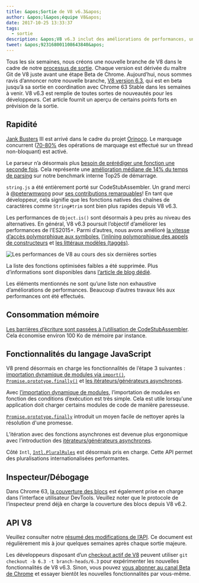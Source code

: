 ```yaml
---
title: &apos;Sortie de V8 v6.3&apos;
author: &apos;l&apos;équipe V8&apos;
date: 2017-10-25 13:33:37
tags:
  - sortie
description: &apos;V8 v6.3 inclut des améliorations de performances, une réduction de la consommation mémoire et une prise en charge des nouvelles fonctionnalités du langage JavaScript.&apos;
tweet: &apos;923168001108643840&apos;
---
```

Tous les six semaines, nous créons une nouvelle branche de V8 dans le cadre de notre [processus de sortie](/docs/release-process). Chaque version est dérivée du maître Git de V8 juste avant une étape Beta de Chrome. Aujourd’hui, nous sommes ravis d’annoncer notre nouvelle branche, [V8 version 6.3](https://chromium.googlesource.com/v8/v8.git/+log/branch-heads/6.3), qui est en beta jusqu’à sa sortie en coordination avec Chrome 63 Stable dans les semaines à venir. V8 v6.3 est remplie de toutes sortes de nouveautés pour les développeurs. Cet article fournit un aperçu de certains points forts en prévision de la sortie.

<!--truncate-->
## Rapidité

[Jank Busters](/blog/jank-busters) III est arrivé dans le cadre du projet [Orinoco](/blog/orinoco). Le marquage concurrent ([70-80%](https://chromeperf.appspot.com/report?sid=612eec65c6f5c17528f9533349bad7b6f0020dba595d553b1ea6d7e7dcce9984) des opérations de marquage est effectué sur un thread non-bloquant) est activé.

Le parseur n’a désormais plus [besoin de prérédiger une fonction une seconde fois](https://docs.google.com/document/d/1TqpdGeLmURL2gc18s6PwNeyZOvayQJtJ16TCn0BEt48/edit#heading=h.un2pnqwbiw11). Cela représente une [amélioration médiane de 14% du temps de parsing](https://docs.google.com/document/d/1TqpdGeLmURL2gc18s6PwNeyZOvayQJtJ16TCn0BEt48/edit#heading=h.dvuo4tqnsmml) sur notre benchmark interne Top25 de démarrage.

`string.js` a été entièrement porté sur CodeStubAssembler. Un grand merci à [@peterwmwong](https://twitter.com/peterwmwong) pour [ses contributions remarquables](https://chromium-review.googlesource.com/q/peter.wm.wong)! En tant que développeur, cela signifie que les fonctions natives des chaînes de caractères comme `String#trim` sont bien plus rapides depuis V8 v6.3.

Les performances de `Object.is()` sont désormais à peu près au niveau des alternatives. En général, V8 v6.3 poursuit l’objectif d’améliorer les performances de l’ES2015+. Parmi d’autres, nous avons amélioré [la vitesse d’accès polymorphique aux symboles](https://bugs.chromium.org/p/v8/issues/detail?id=6367), [l’inlining polymorphique des appels de constructeurs](https://bugs.chromium.org/p/v8/issues/detail?id=6885) et [les littéraux modèles (taggés)](https://pasteboard.co/GLYc4gt.png).

![Les performances de V8 au cours des six dernières sorties](/_img/v8-release-63/ares6.svg)

La liste des fonctions optimisées faibles a été supprimée. Plus d’informations sont disponibles dans [l’article de blog dédié](/blog/lazy-unlinking).

Les éléments mentionnés ne sont qu’une liste non exhaustive d’améliorations de performances. Beaucoup d’autres travaux liés aux performances ont été effectués.

## Consommation mémoire

[Les barrières d’écriture sont passées à l’utilisation de CodeStubAssembler](https://chromium.googlesource.com/v8/v8/+/dbfdd4f9e9741df0a541afdd7516a34304102ee8). Cela économise environ 100 Ko de mémoire par instance.

## Fonctionnalités du langage JavaScript

V8 prend désormais en charge les fonctionnalités de l’étape 3 suivantes : [importation dynamique de modules via `import()`](/features/dynamic-import), [`Promise.prototype.finally()`](/features/promise-finally) et [les itérateurs/générateurs asynchrones](https://github.com/tc39/proposal-async-iteration).

Avec [l’importation dynamique de modules](/features/dynamic-import), l’importation de modules en fonction des conditions d’exécution est très simple. Cela est utile lorsqu'une application doit charger certains modules de code de manière paresseuse.

[`Promise.prototype.finally`](/features/promise-finally) introduit un moyen facile de nettoyer après la résolution d'une promesse.

L’itération avec des fonctions asynchrones est devenue plus ergonomique avec l’introduction des [itérateurs/générateurs asynchrones](https://github.com/tc39/proposal-async-iteration).

Côté `Intl`, [`Intl.PluralRules`](/features/intl-pluralrules) est désormais pris en charge. Cette API permet des pluralisations internationalisées performantes.

## Inspecteur/Débogage

Dans Chrome 63, [la couverture des blocs](https://docs.google.com/presentation/d/1IFqqlQwJ0of3NuMvcOk-x4P_fpi1vJjnjGrhQCaJkH4/edit#slide=id.g271d6301ff_0_44) est également prise en charge dans l’interface utilisateur DevTools. Veuillez noter que le protocole de l’inspecteur prend déjà en charge la couverture des blocs depuis V8 v6.2.

## API V8

Veuillez consulter notre [résumé des modifications de l’API](https://docs.google.com/document/d/1g8JFi8T_oAE_7uAri7Njtig7fKaPDfotU6huOa1alds/edit). Ce document est régulièrement mis à jour quelques semaines après chaque sortie majeure.

Les développeurs disposant d’un [checkout actif de V8](/docs/source-code#using-git) peuvent utiliser `git checkout -b 6.3 -t branch-heads/6.3` pour expérimenter les nouvelles fonctionnalités de V8 v6.3. Sinon, vous pouvez [vous abonner au canal Beta de Chrome](https://www.google.com/chrome/browser/beta.html) et essayer bientôt les nouvelles fonctionnalités par vous-même.
